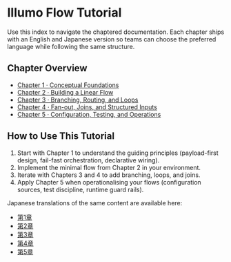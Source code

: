 
# Illumo Flow Tutorial

Use this index to navigate the chaptered documentation. Each chapter ships with an English and Japanese version so teams can choose the preferred language while following the same structure.

## Chapter Overview
- [Chapter 1 · Conceptual Foundations](chapter1_foundations.md)
- [Chapter 2 · Building a Linear Flow](chapter2_linear_flow.md)
- [Chapter 3 · Branching, Routing, and Loops](chapter3_routing_loops.md)
- [Chapter 4 · Fan-out, Joins, and Structured Inputs](chapter4_fanout_joins.md)
- [Chapter 5 · Configuration, Testing, and Operations](chapter5_operations.md)

## How to Use This Tutorial
1. Start with Chapter 1 to understand the guiding principles (payload-first design, fail-fast orchestration, declarative wiring).
2. Implement the minimal flow from Chapter 2 in your environment.
3. Iterate with Chapters 3 and 4 to add branching, loops, and joins.
4. Apply Chapter 5 when operationalising your flows (configuration sources, test discipline, runtime guard rails).

Japanese translations of the same content are available here:
- [第1章](chapter1_foundations_ja.md)
- [第2章](chapter2_linear_flow_ja.md)
- [第3章](chapter3_routing_loops_ja.md)
- [第4章](chapter4_fanout_joins_ja.md)
- [第5章](chapter5_operations_ja.md)
